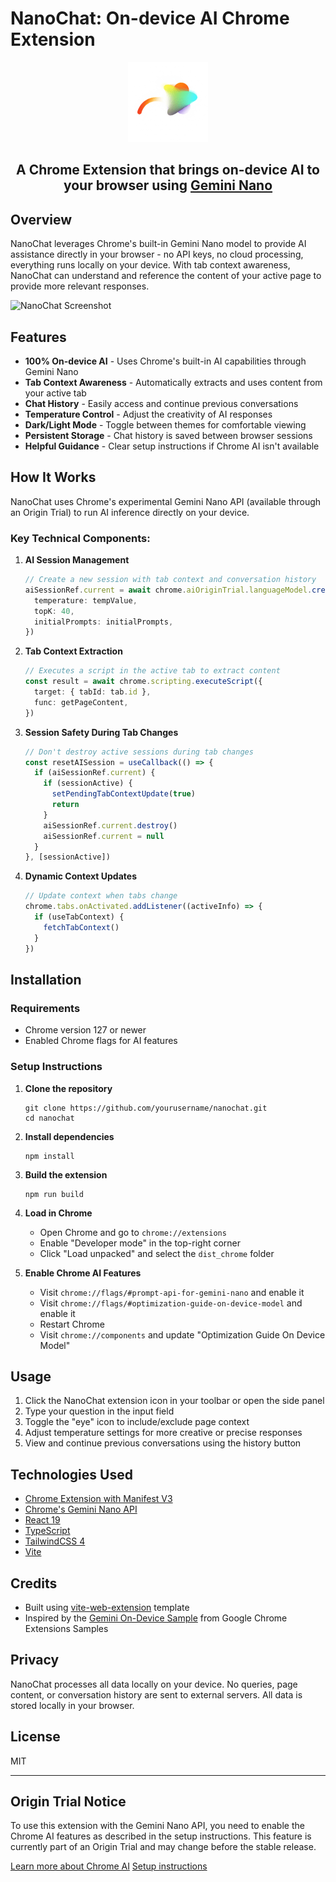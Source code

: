 # NanoChat: On-device AI Chrome Extension

<div align="center">
<img src="public/icon-128.png" alt="NanoChat logo"/>
<h2>A Chrome Extension that brings on-device AI to your browser using <a href="https://deepmind.google/technologies/gemini/nano/">Gemini Nano</a></h2>
</div>

## Overview

NanoChat leverages Chrome's built-in Gemini Nano model to provide AI assistance directly in your browser - no API keys, no cloud processing, everything runs locally on your device. With tab context awareness, NanoChat can understand and reference the content of your active page to provide more relevant responses.

![NanoChat Screenshot](screenshot.png)

## Features

- **100% On-device AI** - Uses Chrome's built-in AI capabilities through Gemini Nano
- **Tab Context Awareness** - Automatically extracts and uses content from your active tab
- **Chat History** - Easily access and continue previous conversations
- **Temperature Control** - Adjust the creativity of AI responses
- **Dark/Light Mode** - Toggle between themes for comfortable viewing
- **Persistent Storage** - Chat history is saved between browser sessions
- **Helpful Guidance** - Clear setup instructions if Chrome AI isn't available

## How It Works

NanoChat uses Chrome's experimental Gemini Nano API (available through an Origin Trial) to run AI inference directly on your device.

### Key Technical Components:

1. **AI Session Management**

   ```typescript
   // Create a new session with tab context and conversation history
   aiSessionRef.current = await chrome.aiOriginTrial.languageModel.create({
     temperature: tempValue,
     topK: 40,
     initialPrompts: initialPrompts,
   })
   ```

2. **Tab Context Extraction**

   ```typescript
   // Executes a script in the active tab to extract content
   const result = await chrome.scripting.executeScript({
     target: { tabId: tab.id },
     func: getPageContent,
   })
   ```

3. **Session Safety During Tab Changes**

   ```typescript
   // Don't destroy active sessions during tab changes
   const resetAISession = useCallback(() => {
     if (aiSessionRef.current) {
       if (sessionActive) {
         setPendingTabContextUpdate(true)
         return
       }
       aiSessionRef.current.destroy()
       aiSessionRef.current = null
     }
   }, [sessionActive])
   ```

4. **Dynamic Context Updates**
   ```typescript
   // Update context when tabs change
   chrome.tabs.onActivated.addListener((activeInfo) => {
     if (useTabContext) {
       fetchTabContext()
     }
   })
   ```

## Installation

### Requirements

- Chrome version 127 or newer
- Enabled Chrome flags for AI features

### Setup Instructions

1. **Clone the repository**

   ```
   git clone https://github.com/yourusername/nanochat.git
   cd nanochat
   ```

2. **Install dependencies**

   ```
   npm install
   ```

3. **Build the extension**

   ```
   npm run build
   ```

4. **Load in Chrome**

   - Open Chrome and go to `chrome://extensions`
   - Enable "Developer mode" in the top-right corner
   - Click "Load unpacked" and select the `dist_chrome` folder

5. **Enable Chrome AI Features**
   - Visit `chrome://flags/#prompt-api-for-gemini-nano` and enable it
   - Visit `chrome://flags/#optimization-guide-on-device-model` and enable it
   - Restart Chrome
   - Visit `chrome://components` and update "Optimization Guide On Device Model"

## Usage

1. Click the NanoChat extension icon in your toolbar or open the side panel
2. Type your question in the input field
3. Toggle the "eye" icon to include/exclude page context
4. Adjust temperature settings for more creative or precise responses
5. View and continue previous conversations using the history button

## Technologies Used

- [Chrome Extension with Manifest V3](https://developer.chrome.com/docs/extensions/mv3/)
- [Chrome's Gemini Nano API](https://developer.chrome.com/docs/ai/built-in)
- [React 19](https://react.dev/)
- [TypeScript](https://www.typescriptlang.org/)
- [TailwindCSS 4](https://tailwindcss.com/)
- [Vite](https://vitejs.dev/)

## Credits

- Built using [vite-web-extension](https://github.com/JohnBra/vite-web-extension) template
- Inspired by the [Gemini On-Device Sample](https://github.com/GoogleChrome/chrome-extensions-samples/tree/main/functional-samples/ai.gemini-on-device) from Google Chrome Extensions Samples

## Privacy

NanoChat processes all data locally on your device. No queries, page content, or conversation history are sent to external servers. All data is stored locally in your browser.

## License

MIT

---

## Origin Trial Notice

To use this extension with the Gemini Nano API, you need to enable the Chrome AI features as described in the setup instructions. This feature is currently part of an Origin Trial and may change before the stable release.

[Learn more about Chrome AI](https://developer.chrome.com/docs/ai/built-in)
[Setup instructions](https://developer.chrome.com/docs/ai/get-started)
